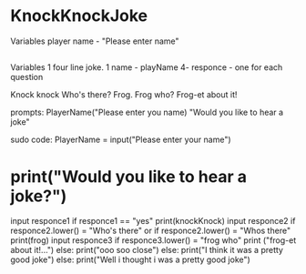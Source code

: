 # KnockKnockJoke

Variables
player name - "Please enter name"
##
Variables
	1 four line joke.
	1 name - playName
	4- responce - one for each question 
	 
Knock knock
Who's there?
Frog.
Frog who?
Frog-et about it!

prompts:
	PlayerName("Please enter you name)
	"Would you like to hear a joke"

sudo code:
PlayerName = input("Please enter your name")
# print("Would you like to hear a joke?")
input responce1
if responce1 == "yes"
	print(knockKnock)
	input responce2 
	if responce2.lower() = "Who's there" or if responce2.lower() = "Whos there" 
		print(frog)
		input responce3
		if responce3.lower() = "frog who"
			print ("frog-et about it!...")
		else:
			print("ooo soo close")
	else:
		print("I think it was a pretty good joke")
else:
	print("Well i thought i was a pretty good joke")
	

